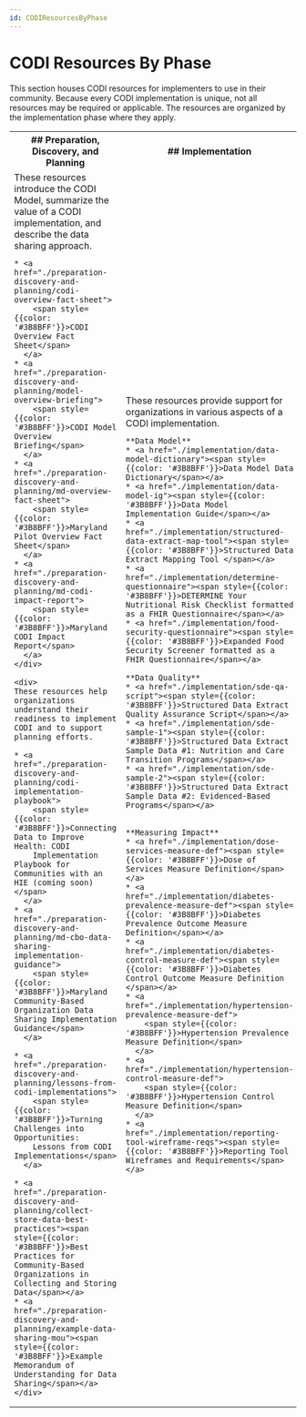 ```yaml
---
id: CODIResourcesByPhase
---
```




# CODI Resources By Phase

This section houses CODI resources for implementers to use in their community.
Because every CODI implementation is unique, not all resources may be required
or applicable. The resources are organized by the implementation phase where
they apply.

<table>
    <colgroup>
        <col span="1"/>
        <col span="1"/>
    </colgroup>
    <tr>
        <th scope="col" style={{width: '50%'}}>
        ## Preparation, Discovery, and Planning
        </th>
        <th scope="col" style={{width: '50%'}}>
        ## Implementation
        </th>
    </tr>
<tr>
<td style={{verticalAlign: 'top'}}>
    <div>
    These resources introduce the CODI Model, summarize the value of a CODI
    implementation, and describe the data sharing approach.

    * <a href="./preparation-discovery-and-planning/codi-overview-fact-sheet">
        <span style={{color: '#3B8BFF'}}>CODI Overview Fact Sheet</span>
      </a>
    * <a href="./preparation-discovery-and-planning/model-overview-briefing">
        <span style={{color: '#3B8BFF'}}>CODI Model Overview Briefing</span>
      </a>
    * <a href="./preparation-discovery-and-planning/md-overview-fact-sheet">
        <span style={{color: '#3B8BFF'}}>Maryland Pilot Overview Fact Sheet</span>
      </a>
    * <a href="./preparation-discovery-and-planning/md-codi-impact-report">
        <span style={{color: '#3B8BFF'}}>Maryland CODI Impact Report</span>
      </a>
    </div>

    <div>
    These resources help organizations understand their readiness to implement
    CODI and to support planning efforts.

    * <a href="./preparation-discovery-and-planning/codi-implementation-playbook">
        <span style={{color: '#3B8BFF'}}>Connecting Data to Improve Health: CODI
        Implementation Playbook for Communities with an HIE (coming soon)</span>
      </a>
    * <a href="./preparation-discovery-and-planning/md-cbo-data-sharing-implementation-guidance">
        <span style={{color: '#3B8BFF'}}>Maryland Community-Based Organization Data Sharing Implementation Guidance</span>
      </a>

    * <a href="./preparation-discovery-and-planning/lessons-from-codi-implementations">
        <span style={{color: '#3B8BFF'}}>Turning Challenges into Opportunities:
        Lessons from CODI Implementations</span>
      </a>

    * <a href="./preparation-discovery-and-planning/collect-store-data-best-practices"><span style={{color: '#3B8BFF'}}>Best Practices for Community-Based Organizations in Collecting and Storing Data</span></a>
    * <a href="./preparation-discovery-and-planning/example-data-sharing-mou"><span style={{color: '#3B8BFF'}}>Example Memorandum of Understanding for Data Sharing</span></a>
    </div>
</td>
<td>
    These resources provide support for organizations in various aspects of a CODI implementation.

    **Data Model**
    * <a href="./implementation/data-model-dictionary"><span style={{color: '#3B8BFF'}}>Data Model Data Dictionary</span></a>
    * <a href="./implementation/data-model-ig"><span style={{color: '#3B8BFF'}}>Data Model Implementation Guide</span></a>
    * <a href="./implementation/structured-data-extract-map-tool"><span style={{color: '#3B8BFF'}}>Structured Data Extract Mapping Tool </span></a>
    * <a href="./implementation/determine-questionnaire"><span style={{color: '#3B8BFF'}}>DETERMINE Your Nutritional Risk Checklist formatted as a FHIR Questionnaire</span></a>
    * <a href="./implementation/food-security-questionnaire"><span style={{color: '#3B8BFF'}}>Expanded Food Security Screener formatted as a FHIR Questionnaire</span></a>

    **Data Quality**
    * <a href="./implementation/sde-qa-script"><span style={{color: '#3B8BFF'}}>Structured Data Extract Quality Assurance Script</span></a>
    * <a href="./implementation/sde-sample-1"><span style={{color: '#3B8BFF'}}>Structured Data Extract Sample Data #1: Nutrition and Care Transition Programs</span></a>
    * <a href="./implementation/sde-sample-2"><span style={{color: '#3B8BFF'}}>Structured Data Extract Sample Data #2: Evidenced-Based Programs</span></a>


    **Measuring Impact**
    * <a href="./implementation/dose-services-measure-def"><span style={{color: '#3B8BFF'}}>Dose of Services Measure Definition</span></a>
    * <a href="./implementation/diabetes-prevalence-measure-def"><span style={{color: '#3B8BFF'}}>Diabetes Prevalence Outcome Measure Definition</span></a>
    * <a href="./implementation/diabetes-control-measure-def"><span style={{color: '#3B8BFF'}}>Diabetes Control Outcome Measure Definition </span></a>
    * <a href="./implementation/hypertension-prevalence-measure-def">
        <span style={{color: '#3B8BFF'}}>Hypertension Prevalence Measure Definition</span>
      </a>
    * <a href="./implementation/hypertension-control-measure-def">
        <span style={{color: '#3B8BFF'}}>Hypertension Control Measure Definition</span>
      </a>
    * <a href="./implementation/reporting-tool-wireframe-reqs"><span style={{color: '#3B8BFF'}}>Reporting Tool Wireframes and Requirements</span></a>

</td>
</tr>
</table>
